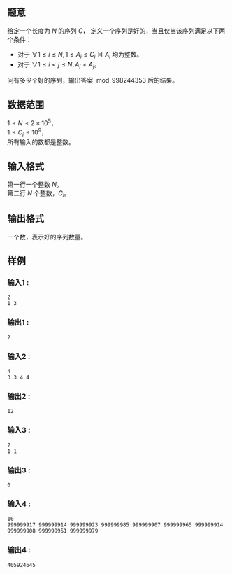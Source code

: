 ## 题意  

给定一个长度为 $N$ 的序列 $C$，
定义一个序列是好的，当且仅当该序列满足以下两个条件：    
- 对于 $\forall 1\le i\le N , 1\le A_i\le C_i$ 且 $A_i$ 均为整数。    
- 对于 $\forall 1\le i < j \le N , A_i \neq A_j$。  

问有多少个好的序列，输出答案 $\bmod 998244353$ 后的结果。        

## 数据范围

$1\le N\le 2\times 10^5$，                     
$1\le C_i\le 10^{9}$，                                 
所有输入的数都是整数。  

## 输入格式

第一行一个整数 $N$。        
第二行 $N$ 个整数，$C_i$。  
          
## 输出格式

一个数，表示好的序列数量。        

## 样例

### 输入1 :
```
2
1 3
```

### 输出1 :
```
2
```

### 输入2 :
```
4
3 3 4 4
```

### 输出2 :
```
12
```

### 输入3 :
```
2
1 1
```

### 输出3 :
```
0
```   

### 输入4 :
```
10
999999917 999999914 999999923 999999985 999999907 999999965 999999914 999999908 999999951 999999979
```

### 输出4 :
```
405924645
```  
